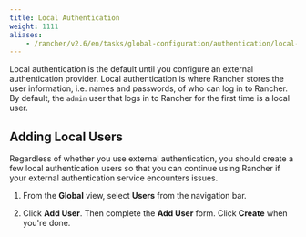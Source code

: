 ```yaml
---
title: Local Authentication
weight: 1111
aliases:
    - /rancher/v2.6/en/tasks/global-configuration/authentication/local-authentication/
---
```


Local authentication is the default until you configure an external authentication provider. Local authentication is where Rancher stores the user information, i.e. names and passwords, of who can log in to Rancher. By default, the `admin` user that logs in to Rancher for the first time is a local user.

## Adding Local Users

Regardless of whether you use external authentication, you should create a few local authentication users so that you can continue using Rancher if your external authentication service encounters issues.

1.	From the **Global** view, select **Users** from the navigation bar.

2.	Click **Add User**. Then complete the **Add User** form. Click **Create** when you're done.
